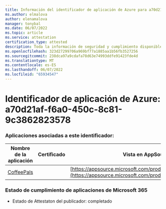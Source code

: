 ```yaml
---
title: Información del identificador de aplicación de Azure para a70d21af-f6a0-450c-8c81-9c3862823578
ms.author: elmalova
author: elenamalova
manager: tonybal
ms.date: 06/07/2022
ms.topic: article
ms.service: attestation
certification_type: attested
description: Toda la información de seguridad y cumplimiento disponible para a70d21af-f6a0-450c-8c81-9c3862823578.
ms.openlocfilehash: 323d27299706a969bf77a1885aa1b56fb3527256
ms.sourcegitcommit: 238dca97a9cdafa78d63e74993ddfe91423fde4d
ms.translationtype: MT
ms.contentlocale: es-ES
ms.lasthandoff: 06/07/2022
ms.locfileid: "65934547"
---
```

# <a name="azure-app-id-a70d21af-f6a0-450c-8c81-9c3862823578"></a>Identificador de aplicación de Azure: a70d21af-f6a0-450c-8c81-9c3862823578


### <a name="apps-associated-with-this-id"></a>Aplicaciones asociadas a este identificador:
| **Nombre de la aplicación** | **Certificado** | **Vista en AppSource** |
|--------------|---------------|-----------------------|
| [CoffeePals](../forward/WA200003040.md) |  | [https://appsource.microsoft.com/product/office/WA200003040](https://appsource.microsoft.com/product/office/WA200003040) |

### <a name="microsoft-365-app-compliance-status"></a>Estado de cumplimiento de aplicaciones de Microsoft 365
- Estado de Attestaton del publicador: completado
